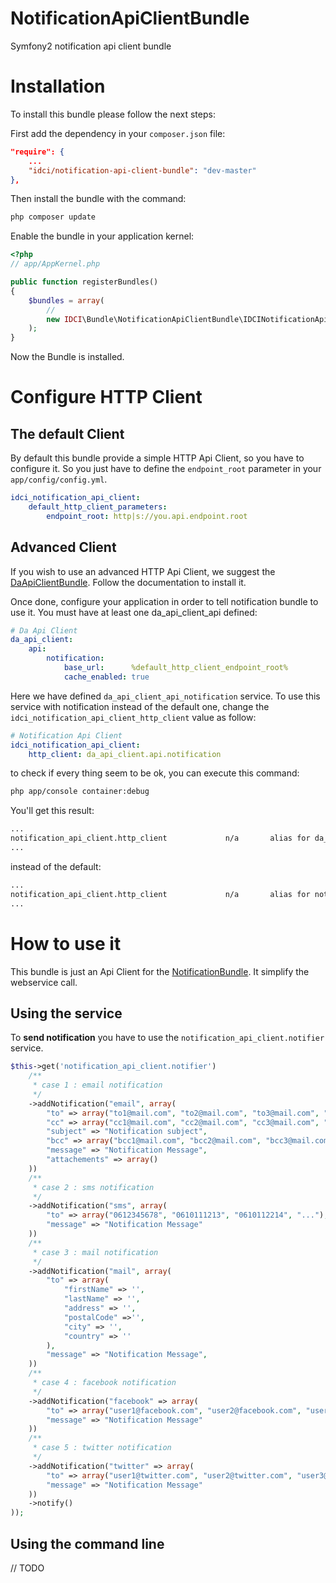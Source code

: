 NotificationApiClientBundle
===========================

Symfony2 notification api client bundle


Installation
============

To install this bundle please follow the next steps:

First add the dependency in your `composer.json` file:

```json
"require": {
    ...
    "idci/notification-api-client-bundle": "dev-master"
},
```

Then install the bundle with the command:

```sh
php composer update
```

Enable the bundle in your application kernel:

```php
<?php
// app/AppKernel.php

public function registerBundles()
{
    $bundles = array(
        //
        new IDCI\Bundle\NotificationApiClientBundle\IDCINotificationApiClientBundle(),
    );
}
```

Now the Bundle is installed.


Configure HTTP Client
=====================

The default Client
------------------

By default this bundle provide a simple HTTP Api Client, so you have to configure it.
So you just have to define the `endpoint_root` parameter in your `app/config/config.yml`.

```yml
idci_notification_api_client:
    default_http_client_parameters:
        endpoint_root: http|s://you.api.endpoint.root
```

Advanced Client
---------------

If you wish to use an advanced HTTP Api Client, we suggest the [DaApiClientBundle](https://github.com/Gnuckorg/DaApiClientBundle).
Follow the documentation to install it.

Once done, configure your application in order to tell notification bundle to use it.
You must have at least one da_api_client_api defined:

```yml
# Da Api Client
da_api_client:
    api:
        notification:
            base_url:      %default_http_client_endpoint_root%
            cache_enabled: true
```

Here we have defined `da_api_client_api_notification` service.
To use this service with notification instead of the default one, change the 
`idci_notification_api_client_http_client` value as follow:

```yml
# Notification Api Client
idci_notification_api_client:
    http_client: da_api_client.api.notification
```

to check if every thing seem to be ok, you can execute this command:

```sh
php app/console container:debug
```

You'll get this result:

```sh
...
notification_api_client.http_client             n/a       alias for da_api_client.api.notification
...
```

instead of the default:

```sh
...
notification_api_client.http_client             n/a       alias for notification_api_client.http_client.default
...
```


How to use it
=============

This bundle is just an Api Client for the [NotificationBundle](https://github.com/IDCI-Consulting/NotificationBundle).
It simplify the webservice call.

Using the service
-----------------

To **send notification** you have to use the `notification_api_client.notifier` service.

```php
$this->get('notification_api_client.notifier')
    /**
     * case 1 : email notification
     */
    ->addNotification("email", array(
        "to" => array("to1@mail.com", "to2@mail.com", "to3@mail.com", "..."),
        "cc" => array("cc1@mail.com", "cc2@mail.com", "cc3@mail.com", "..."),
        "subject" => "Notification subject",
        "bcc" => array("bcc1@mail.com", "bcc2@mail.com", "bcc3@mail.com", "..."),
        "message" => "Notification Message",
        "attachements" => array()
    ))
    /**
     * case 2 : sms notification
     */
    ->addNotification("sms", array(
        "to" => array("0612345678", "0610111213", "0610112214", "..."),
        "message" => "Notification Message"
    ))
    /**
     * case 3 : mail notification
     */
    ->addNotification("mail", array(
        "to" => array(
            "firstName" => '',
            "lastName" => '',
            "address" => '',
            "postalCode" =>'',
            "city" => '',
            "country" => ''
        ),
        "message" => "Notification Message",
    ))
    /**
     * case 4 : facebook notification
     */
    ->addNotification("facebook" => array(
        "to" => array("user1@facebook.com", "user2@facebook.com", "user3@facebook.com", "..."),
        "message" => "Notification Message"
    ))
    /**
     * case 5 : twitter notification
     */
    ->addNotification("twitter" => array(
        "to" => array("user1@twitter.com", "user2@twitter.com", "user3@twitter.com", "..."),
        "message" => "Notification Message"
    ))
    ->notify()
));
```

Using the command line
----------------------

// TODO

